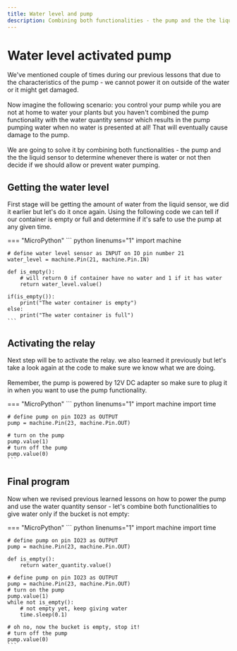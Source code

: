 ```yaml
---
title: Water level and pump
description: Combining both functionalities - the pump and the the liquid sensor to determine whenever there is water or not then decide if we should allow or prevent water pumping.
---
```


# Water level activated pump

We've mentioned couple of times during our previous lessons that due to the characteristics of the pump - we cannot power it on outside of the water or it might get damaged.
<br/><br/>
Now imagine the following scenario: you control your pump while you are not at home to water your plants but you haven't combined the pump functionality with the water quantity sensor which results in the pump pumping water when no water is presented at all! That will eventually cause damage to the pump.
<br/><br/>
We are going to solve it by combining both functionalities - the pump and the the liquid sensor to determine whenever there is water or not then decide if we should allow or prevent water pumping.

## Getting the water level

First stage will be getting the amount of water from the liquid sensor, we did it earlier but let's do it once again. Using the following code we can tell if our container is empty or full and determine if it's safe to use the pump at any given time.

=== "MicroPython"
    ``` python linenums="1"
    import machine

    # define water level sensor as INPUT on IO pin number 21
    water_level = machine.Pin(21, machine.Pin.IN)

    def is_empty():
        # will return 0 if container have no water and 1 if it has water
        return water_level.value()

    if(is_empty()):
        print("The water container is empty")
    else:
        print("The water container is full")
    ```


## Activating the relay

Next step will be to activate the relay. we also learned it previously but let's take a look again at the code to make sure we know what we are doing.
<br/><br/>
Remember, the pump is powered by 12V DC adapter so make sure to plug it in when you want to use the pump functionality.

=== "MicroPython"
    ``` python linenums="1"
    import machine
    import time

    # define pump on pin IO23 as OUTPUT
    pump = machine.Pin(23, machine.Pin.OUT)

    # turn on the pump
    pump.value(1)
    # turn off the pump
    pump.value(0)
    ```

## Final program

Now when we revised previous learned lessons on how to power the pump and use the water quantity sensor - let's combine both functionalities to give water only if the bucket is not empty:

=== "MicroPython"
    ``` python linenums="1"
    import machine
    import time

    # define pump on pin IO23 as OUTPUT
    pump = machine.Pin(23, machine.Pin.OUT)

    def is_empty():
        return water_quantity.value()

    # define pump on pin IO23 as OUTPUT
    pump = machine.Pin(23, machine.Pin.OUT)
    # turn on the pump
    pump.value(1)
    while not is_empty():
        # not empty yet, keep giving water
        time.sleep(0.1)

    # oh no, now the bucket is empty, stop it!
    # turn off the pump
    pump.value(0)
    ```
